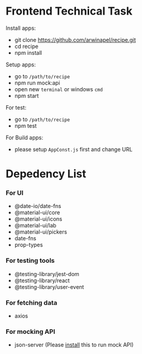 # Frontend Technical Task

Install apps:
- git clone https://github.com/arwinapel/recipe.git
- cd recipe
- npm install

Setup apps:
- go to `/path/to/recipe`
- npm run mock:api
- open new `terminal` or windows `cmd`
- npm start

For test:
- go to `/path/to/recipe`
- npm test

For Build apps:
- please setup `AppConst.js` first and change URL

# Depedency List
### For UI
- @date-io/date-fns
- @material-ui/core
- @material-ui/icons
- @material-ui/lab
- @material-ui/pickers
- date-fns
- prop-types

### For testing tools
- @testing-library/jest-dom
- @testing-library/react
- @testing-library/user-event

### For fetching data
- axios 

### For mocking API
- json-server (Please [install](https://www.npmjs.com/package/json-server) this to run mock API)